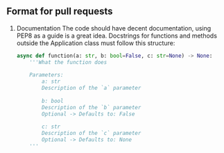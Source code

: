 ## Format for pull requests

1. Documentation
    The code should have decent documentation, using PEP8 as a guide is a great idea.
    Docstrings for functions and methods outside the Application class must follow this structure:
    ```python
    async def function(a: str, b: bool=False, c: str=None) -> None:
        '''What the function does
        
        Parameters:
            a: str
            Description of the `a` parameter
            
            b: bool
            Description of the `b` parameter
            Optional -> Defaults to: False
            
            c: str
            Description of the `c` parameter
            Optional -> Defaults to: None
        '''
    ```
